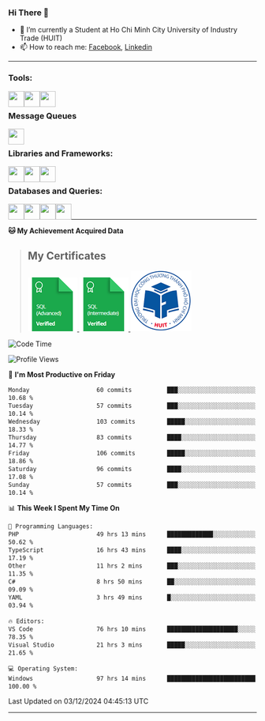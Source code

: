 <!--### <p>Hi There ! <img src="https://media.giphy.com/media/hvRJCLFzcasrR4ia7z/giphy.gif" width="25"></p>-->
<!-- [![Typing SVG](https://readme-typing-svg.herokuapp.com/?font=Roboto&color=016EEA&size=60&center=true&vCenter=true&width=900&height=100&lines=Hi+there!+%F0%9F%91%8B;I'm+Nguyễn+Hữu+Đại;I'm+a+Backend+Engineer.;Nice+to+Meet+You+!!!...)](https://github.com/dainguyen1809) -->

### Hi There 👋

- 🏫 I’m currently a Student at Ho Chi Minh City University of Industry Trade (HUIT) 
- 📫 How to reach me: [Facebook], [Linkedin]
<!-- - 🫀 Hobby: I love to see the scenery and flowers 🌸 -->
---

### Tools:
<img align='left' height="32" width="32" src="https://cdn.jsdelivr.net/npm/simple-icons@7.13.0/icons/visualstudiocode.svg" />
<img align='left' height="32" width="32" src="https://cdn.jsdelivr.net/npm/simple-icons@13.17.0/icons/postman.svg" />
 <img align='left' height="32" width="32" src="https://cdn.jsdelivr.net/npm/simple-icons@13.17.0/icons/docker.svg" /> 
<!-- <img align='left' height="32" width="32" src="https://cdn.jsdelivr.net/npm/simple-icons@13.17.0/icons/jenkins.svg" /> -->
<br>

### Message Queues
<img align='left' height="32" width="32" src="https://cdn.jsdelivr.net/npm/simple-icons@13.17.0/icons/rabbitmq.svg" />
<!-- <img align='left' height="32" width="32" src="https://cdn.jsdelivr.net/npm/simple-icons@13.17.0/icons/apachekafka.svg" /> -->

<br>

### Libraries and Frameworks:
<img align='left' height="32" width="32" src="https://cdn.jsdelivr.net/npm/simple-icons@13.17.0/icons/dotnet.svg" />
<img align='left' height="32" width="32" src="https://cdn.jsdelivr.net/npm/simple-icons@13.17.0/icons/laravel.svg" />
<!-- <img align='left' height="32" width="32" src="https://cdn.jsdelivr.net/npm/simple-icons@13.17.0/icons/express.svg" /> -->
<!-- <img align='left' height="32" width="32" src="https://cdn.jsdelivr.net/npm/simple-icons@13.17.0/icons/react.svg" /> -->
<img align='left' height="32" width="32" src="https://cdn.jsdelivr.net/npm/simple-icons@13.17.0/icons/jquery.svg" />
<br>

### Databases and Queries:

<img align='left' height="32" width="32" src="https://cdn.jsdelivr.net/npm/simple-icons@13.17.0/icons/mysql.svg" />
<img align='left' height="32" width="32" src="https://cdn.jsdelivr.net/npm/simple-icons@13.17.0/icons/mongodb.svg" />
<img align='left' height="32" width="32" src="https://cdn.jsdelivr.net/npm/simple-icons@13.17.0/icons/redis.svg" />
 <img align='left' height="32" width="32" src="https://cdn.jsdelivr.net/npm/simple-icons@13.17.0/icons/graphql.svg" /> 

<!-- <img align='left' height="32" width="32" src="https://cdn.jsdelivr.net/npm/simple-icons@13.17.0/icons/elasticsearch.svg" /> -->
<br>

<!--
### Github Stats
![Top Langs](https://github-readme-stats.vercel.app/api/top-langs/?username=dainguyen1809&theme=onedark&show&hide=html,scss,CSS,hack,vue,blade)
 >![Top Langs](https://github-readme-stats.vercel.app/api/top-langs/?username=dainguyen1809&hide_progress=true) -->
---

**🐱 My Achievement Acquired Data** 
>## My Certificates
>
><a href="Skills%20Certification/sql_advanced%20certificate.png">
>    <img src="Skills Certification/sql_advanced_skill.png" alt="sql advanced skill"/>
></a>
><a href="Skills%20Certification/sql_intermediate certificate.png">
>    <img src="Skills Certification/sql_intermediate_skill.png" alt="sql intermediate skill"/>
></a>
><a href="Skills%20Certification/huit_certificate certificate.jpg">
>    <img src="Skills Certification/huit_certificate_skill.png" alt="huit certificate skill"/>
></a>

<!-- ![Anurag's GitHub stats](https://github-readme-stats.vercel.app/api?username=dainguyen1809&show_icons=true&theme=transparent&hide=contribs,commits) -->
<!--
---

| Projects | Coding Time |
| ------ | ------ |
| [![Readme Card](https://github-readme-stats.vercel.app/api/pin/?username=dainguyen1809&repo=ecommerce_laravel)](https://github.com/dainguyen1809/ecommerce_laravel) | [![wakatime](https://wakatime.com/badge/user/837e5b37-e1f2-4100-8f8f-81c9100a52aa/project/b6b7bb99-34e3-460a-b91c-f1137b0ff2ca.svg)](https://wakatime.com/badge/user/837e5b37-e1f2-4100-8f8f-81c9100a52aa/project/b6b7bb99-34e3-460a-b91c-f1137b0ff2ca) |
-->
<!--START_SECTION:waka-->
![Code Time](http://img.shields.io/badge/Code%20Time-3%2C594%20hrs%2022%20mins-blue)

![Profile Views](http://img.shields.io/badge/Profile%20Views-22-blue)

📅 **I'm Most Productive on Friday** 

```text
Monday                   60 commits          ███░░░░░░░░░░░░░░░░░░░░░░   10.68 % 
Tuesday                  57 commits          ███░░░░░░░░░░░░░░░░░░░░░░   10.14 % 
Wednesday                103 commits         █████░░░░░░░░░░░░░░░░░░░░   18.33 % 
Thursday                 83 commits          ████░░░░░░░░░░░░░░░░░░░░░   14.77 % 
Friday                   106 commits         █████░░░░░░░░░░░░░░░░░░░░   18.86 % 
Saturday                 96 commits          ████░░░░░░░░░░░░░░░░░░░░░   17.08 % 
Sunday                   57 commits          ███░░░░░░░░░░░░░░░░░░░░░░   10.14 % 
```


📊 **This Week I Spent My Time On** 

```text
💬 Programming Languages: 
PHP                      49 hrs 13 mins      █████████████░░░░░░░░░░░░   50.62 % 
TypeScript               16 hrs 43 mins      ████░░░░░░░░░░░░░░░░░░░░░   17.19 % 
Other                    11 hrs 2 mins       ███░░░░░░░░░░░░░░░░░░░░░░   11.35 % 
C#                       8 hrs 50 mins       ██░░░░░░░░░░░░░░░░░░░░░░░   09.09 % 
YAML                     3 hrs 49 mins       █░░░░░░░░░░░░░░░░░░░░░░░░   03.94 % 

🔥 Editors: 
VS Code                  76 hrs 10 mins      ████████████████████░░░░░   78.35 % 
Visual Studio            21 hrs 3 mins       █████░░░░░░░░░░░░░░░░░░░░   21.65 % 

💻 Operating System: 
Windows                  97 hrs 14 mins      █████████████████████████   100.00 % 
```


 Last Updated on 03/12/2024 04:45:13 UTC
<!--END_SECTION:waka-->
---
[Instagram]: https://www.instagram.com/dainguyen.dhn/
[Facebook]: https://www.facebook.com/dainguyen.dhn/
[Linkedin]: https://www.linkedin.com/in/dainguyen1809/
